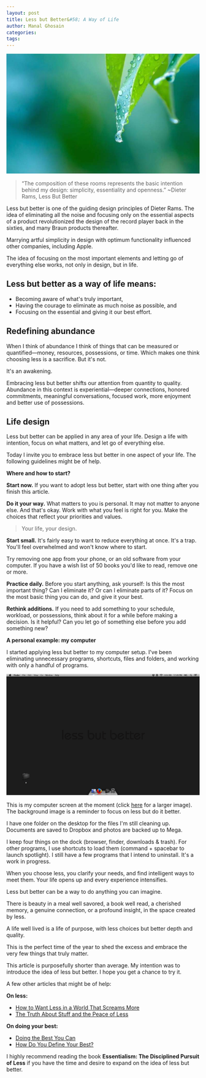 ```yaml
---
layout: post
title: Less but Better&#58; A Way of Life
author: Manal Ghosain
categories:
tags:
---
```


![Leaf drops](/images/leaf-drops.jpg)

> “The composition of these rooms represents the basic intention behind my design: simplicity, essentiality and openness.” ~Dieter Rams, Less But Better

Less but better is one of the guiding design principles of Dieter Rams. The idea of eliminating all the noise and focusing only on the essential aspects of a product revolutionized the design of the record player back in the sixties, and many Braun products thereafter. 

Marrying artful simplicity in design with optimum functionality influenced other companies, including Apple. 

The idea of focusing on the most important elements and letting go of everything else works, not only in design, but in life. 

## Less but better as a way of life means:

  * Becoming aware of what's truly important,
  * Having the courage to eliminate as much noise as possible, and
  * Focusing on the essential and giving it our best effort.

## Redefining abundance

When I think of abundance I think of things that can be measured or quantified—money, resources, possessions, or time. Which makes one think choosing less is a sacrifice. But it's not. 

It's an awakening. 

Embracing less but better shifts our attention from quantity to quality. Abundance in this context is experiential—deeper connections, honored commitments, meaningful conversations, focused work, more enjoyment and better use of possessions. 

## Life design

Less but better can be applied in any area of your life. Design a life with intention, focus on what matters, and let go of everything else. 

Today I invite you to embrace less but better in one aspect of your life. The following guidelines might be of help. 

**Where and how to start?** 

**Start now.** If you want to adopt less but better, start with one thing after you finish this article. 

**Do it your way.** What matters to you is personal. It may not matter to anyone else. And that's okay. Work with what you feel is right for you. Make the choices that reflect your priorities and values. 

> Your life, your design.

**Start small.** It's fairly easy to want to reduce everything at once. It's a trap. You'll feel overwhelmed and won't know where to start. 

Try removing one app from your phone, or an old software from your computer. If you have a wish list of 50 books you'd like to read, remove one or more. 

**Practice daily.** Before you start anything, ask yourself: Is this the most important thing? Can I eliminate it? Or can I eliminate parts of it? Focus on the most basic thing you can do, and give it your best. 

**Rethink additions.** If you need to add something to your schedule, workload, or possessions, think about it for a while before making a decision. Is it helpful? Can you let go of something else before you add something new? 

**A personal example: my computer** 

I started applying less but better to my computer setup. I've been eliminating unnecessary programs, shortcuts, files and folders, and working with only a handful of programs. 

![Essential Desktop](/images/computer-sml.png)

This is my computer screen at the moment (click [here](/images/computer.png) for a larger image). The background image is a reminder to focus on less but do it better. 

I have one folder on the desktop for the files I'm still cleaning up. Documents are saved to Dropbox and photos are backed up to Mega. 

I keep four things on the dock (browser, finder, downloads & trash). For other programs, I use shortcuts to load them (command + spacebar to launch spotlight). I still have a few programs that I intend to uninstall. It's a work in progress. 

When you choose less, you clarify your needs, and find intelligent ways to meet them. Your life opens up and every experience intensifies. 

Less but better can be a way to do anything you can imagine. 

There is beauty in a meal well savored, a book well read, a cherished memory, a genuine connection, or a profound insight, in the space created by less. 

A life well lived is a life of purpose, with less choices but better depth and quality. 

This is the perfect time of the year to shed the excess and embrace the very few things that truly matter. 

This article is purposefully shorter than average. My intention was to introduce the idea of less but better. I hope you get a chance to try it. 

A few other articles that might be of help: 

**On less:**

  * [How to Want Less in a World That Screams More](/want-less/)
  * [The Truth About Stuff and the Peace of Less](/peace-of-less/)

**On doing your best:**

  * [Doing the Best You Can](/doing-the-best-you-can/)
  * [How Do You Define Your Best?](/your-best/)

I highly recommend reading the book **Essentialism: The Disciplined Pursuit of Less** if you have the time and desire to expand on the idea of less but better.